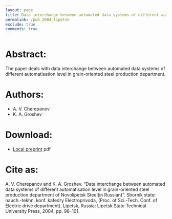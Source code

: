 ```yaml
---
layout: page
title: Data interchange between automated data systems of different automatisation level in grain-oriented steel production department of Novolipetsk Steel (in Russian)
permalink: /pub_2004_lipetsk
exclude: true
comments: true
---
```

# Abstract:
The paper deals with data interchange between automated data systems of different automatisation level in grain-oriented steel production department.

# Authors:
* A. V. Cherepanov
* K. A. Groshev

# Download:
* [Local preprint](/assets/groshev04conf_lipetsk.pdf) pdf

# Cite as:

A. V. Cherepanov and K. A. Groshev. “Data interchange between automated data systems of different automatisation level in grain-oriented steel production department of Novolipetsk Steel(in Russian)”. Sbornik statei nauch.-tekhn. konf. kafedry Electroprivoda, (Proc. of Sci.-Tech. Conf. of Electric drive department). Lipetsk, Russia: Lipetsk State Technical University Press, 2004, pp. 98–101.